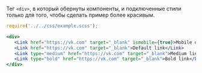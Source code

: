 Тег `<div>`, в который обернуты компоненты, и подключенные стили только для того, чтобы сделать пример более красивым.

 ```jsx
require('../../css/example.scss');

<div>
    <Link href="https://vk.com" target="_blank" ismobile={true}>Mobile default link</Link>
    <Link href="https://vk.com" target="_blank">Default link</Link>
    <Link type="medium" href="https://vk.com" target="_blank">Medium link</Link>
    <Link type="bold" href="https://vk.com" target="_blank">Bold link</Link>
</div>
```
